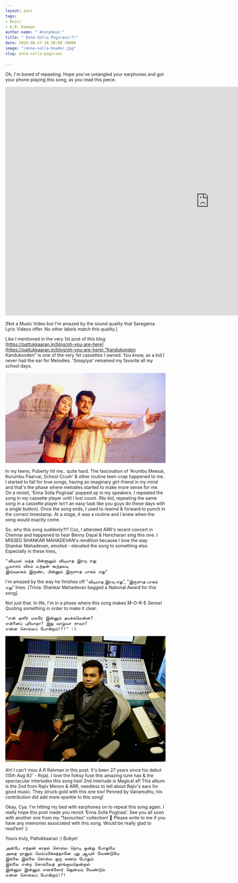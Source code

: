```yaml
---
layout: post
tags:
- Music
- A.R. Rahman
author-name: "'Anonymous'"
title: " Enna Solla Pogiraai!?!"
date: 2019-08-15 18:30:00 +0000
image: "/enna-solla-header.jpg"
slug: enna-solla-pogiraai

---
```

Oh, I'm bored of repeating. Hope you've untangled your earphones and got your phone playing this song, as you read this piece.
<iframe width="1280" height="720" src="https://www.youtube.com/embed/Xt3zsCUkzHg" frameborder="0" allow="accelerometer; autoplay; encrypted-media; gyroscope; picture-in-picture" allowfullscreen></iframe>
<br>

\[Not a Music Video but I'm amazed by the sound quality that Saregama Lyric Videos offer. No other labels match this quality.\]

Like I mentioned in the very 1st post of this blog [https://pattukkaaran.in/blog/oh-you-are-here](https://pattukkaaran.in/blog/oh-you-are-here)."Kandukonden Kandukonden" is one of the very 1st cassettes I owned. You know, as a kid I never had the ear for Melodies. 'Smayiyai' remained my favorite all my school days.

![](/img/sandana-thendral-ajith.jpg)

In my teens, Puberty hit me.. quite hard. The fascination of 'Arumbu Meesai, Kurumbu Paarvai, School Crush' & other routine teen-crap happened to me. I started to fall for love songs, having an imaginary girl-friend in my mind and that's the phase where melodies started to make more sense for me. On a revisit, 'Enna Solla Pogiraai' popped up in my speakers. I repeated the song in my cassette player until I lost count. (No kid, repeating the same song in a cassette player isn't an easy task like you guys do these days with a single button). Once the song ends, I used to rewind & forward to punch in the correct timestamp. At a stage, it was a routine and I knew when the song would exactly come.

So, why this song suddenly?!? Coz, I attended ARR's recent concert in Chennai and happened to hear Benny Dayal & Haricharan sing this one. I MISSED SHANKAR MAHADEVAN's rendition because I love the way Shankar Mahadevan, emoted - elevated the song to something else. Especially in these lines,

<pre>
"விடியல் வந்த பின்னாலும் விடியாத இரவு எது
பூவாசம் வீசும் உந்தன் கூந்தலடி
இவ்வுலகம் இருண்ட பின்னும் இருளாத பாகம் எது"
</pre>

I'm amazed by the way he finishes off "விடியாத இரவு எது", "இருளாத பாகம் எது" lines. \[Trivia: Shankar Mahadevan bagged a National Award for this song\].

Not just that. In life, I'm in a phase where this song makes M-O-R-E Sense! Quoting something in order to make it clear.

<pre>
"என் தளிர் மலரே இன்னும் தயக்கமென்ன?
என்னைப் புரியாதா? இது வாழ்வா சாவா?
என்ன சொல்லப் போகிறாய்!?!" :)
</pre>  
  
![](/img/isaipuyal-arrahman.jpg)

Ah! I can't miss A R Rahman in this post. It's been 27 years since his debut (15th Aug 92' - Roja). I love the folksy fuse this amazing tune has & the spectacular interludes this song has! 2nd interlude is Magical af! This album is the 2nd from Rajiv Menon & ARR, needless to tell about Rajiv's ears for good music. They struck gold with this one too! Penned by Vairamuthu, his contribution did add more sparkle to this song!

Okay, Cya. I'm hitting my bed with earphones on to repeat this song again. I really hope this post made you revisit ‘Enna Solla Pogiraai’. See you all soon with another one from my “favourites” collection! 🙂 Please write to me if you have any memories associated with this song. Would be really glad to read’em! :)

Yours truly, Pattukkaaran :) Bubye!

<pre>
அன்பே எந்தன் காதல் சொல்ல நொடி ஒன்று போதுமே
அதை நானும் மெய்ப்பிக்கத்தானே புது ஆயுள் வேண்டுமே
இல்லை இல்லை சொல்ல ஒரு கணம் போதும்
இல்லை என்ற சொல்லைத் தாங்குவதென்றால்
இன்னும் இன்னும் எனக்கோர் ஜென்மம் வேண்டும்
என்ன சொல்லப் போகிறாய்!?!
</pre>